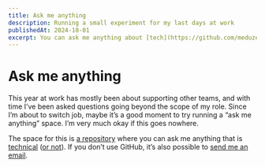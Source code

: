 ```yaml
---
title: Ask me anything
description: Running a small experiment for my last days at work
publishedAt: 2024-10-01
excerpt: You can ask me anything about [tech](https://github.com/meduzen/ask/discussions/categories/tech) ([or non-tech](https://github.com/meduzen/ask/discussions/categories/things-unrelated-to-tech)) stuff using GitHub discussions, or emails. Let’s say [it’s an experiment]().
---
```


# Ask me anything

<datetime :date="$frontmatter.publishedAt" formatter="longdate"/>

This year at work has mostly been about supporting other teams, and with time I’ve been asked questions going beyond the scope of my role. Since I’m about to switch job, maybe it’s a good moment to try running a “ask me anything” space. I’m very much okay if this goes nowhere.

The space for this is [a repository](https://github.com/meduzen/ask) where you can ask me anything that is [technical](https://github.com/meduzen/ask/discussions/categories/tech) ([or not](https://github.com/meduzen/ask/discussions/categories/things-unrelated-to-tech)). If you don’t use GitHub, it’s also possible to [send me an email](https://mehdi.cc#contact).
